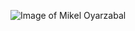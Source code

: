 ![Image of Mikel Oyarzabal](https://phantom-elmundo.unidadeditorial.es/38684d02c7ad471454e976be601a9761/crop/60x34/2047x1359/resize/746/f/jpg/assets/multimedia/imagenes/2020/12/04/16070874399336.jpg)
